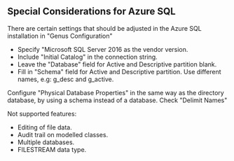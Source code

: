 ## Special Considerations for Azure SQL

There are certain settings that should be adjusted in the Azure SQL installation in "Genus Configuration"
* Specify "Microsoft SQL Server 2016 as the vendor version.
* Include "Initial Catalog" in the connection string.
* Leave the "Database" field for Active and Descriptive partition blank.
* Fill in "Schema" field for Active and Descriptive partition. Use different names, e.g: g_desc and g_active.

Configure "Physical Database Properties" in the same way as the directory database, by using a schema instead of a database. Check "Delimit Names"

Not supported features:
* Editing of file data.
* Audit trail on modelled classes.
* Multiple databases.
* FILESTREAM data type.